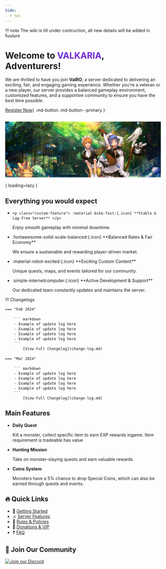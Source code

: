 ```yaml
---
hide:
  - toc
---
```


!!! note 
    The wiki is till under contruction, all new details will be added in fuuture
<br>

# Welcome to <span style="color:#6D28D9;">**VALKARIA**</span>, Adventurers!

We are thrilled to have you join **ValRO**, a  server dedicated to delivering an exciting, fair, and engaging gaming experience. Whether you're a veteran or a new player, our server provides a balanced gameplay environment, customized features, and a supportive community to ensure you have the best time possible.

[Register Now](#){ .md-button .md-button--primary }

![Banner](assets/banner.png){ loading=lazy }

## Everything you would expect
<div class="grid cards" markdown>

-     <p class="custom-feature"> :material-bike-fast:{.icon} **Stable & Lag-Free Server** </p>
    
    Enjoy smooth gameplay with minimal downtime.  
    
-   <p class="custom-feature"> :fontawesome-solid-scale-balanced:{.icon} **Balanced Rates & Fair Economy**</p>

    We ensure a sustainable and rewarding player-driven market.  

-   <p class="custom-feature"> :material-robot-excited:{.icon} **Exciting Custom Content**</p>

    Unique quests, maps, and events tailored for our community.  

-   <p class="custom-feature"> :simple-internetcomputer:{.icon} **Active Development & Support**</p>

    Our dedicated team constantly updates and maintains the server.  

</div>

!!! Changelogs

    === "Feb 2024"

        ``` markdown 
        - Example of update log here
        - Example of update log here
        - Example of update log here
        - Example of update log here
        ```
            [View Full Changelog](change-log.md)

    === "Mar 2024"

        ``` markdown 
        - Example of update log here
        - Example of update log here
        - Example of update log here
        - Example of update log here
        ```
            [View Full Changelog](change-log.md)

## Main Features

<div class="grid cards" markdown>

-   **Daily Quest**
   
    
    Kill a monster, collect specific item to earn EXP rewards ingame. Item requirement is tradeable has value

-   **Hunting Mission**
   
    
    Take on monster-slaying quests and earn valuable rewards

-   **Coins System**
   
    
    Monsters have a 5% chance to drop Special Coins, which can also be earned through quests and events.

</div>

## 🔥 **Quick Links**
- 📖 [Getting Started](getting-started.md)
- ⚔️ [Server Features](server-features.md)
- 📜 [Rules & Policies](rules.md)
- 🎁 [Donations & VIP](donations.md)
- ❓ [FAQ](faq.md)

## 📢 **Join Our Community**
[![Join our Discord](https://img.shields.io/discord/123456789?label=Join%20Discord&logo=discord&color=5865F2)](https://discord.gg/yourserver)
